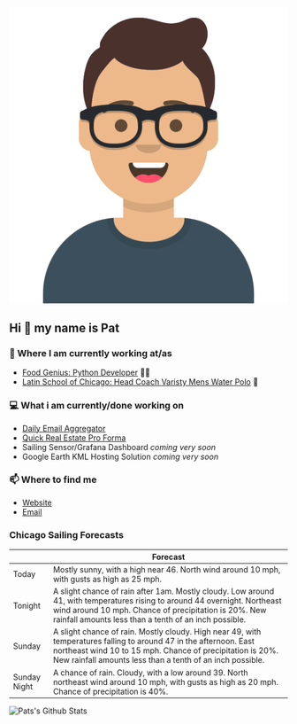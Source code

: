 [![Social banner for p-j-falconer](https://raw.githubusercontent.com/P-J-FALCONER/P-J-FALCONER/master/assets/avataaars.svg)](https://patfalconer.com/)
## Hi :wave: my name is Pat

### 💼 Where I am currently working at/as
- [Food Genius: Python Developer](https://getfoodgenius.com/) 🍔🐍
- [Latin School of Chicago: Head Coach Varisty Mens Water Polo](https://www.latinschool.org/) 🤽


### 💻 What i am currently/done working on
 - [Daily Email Aggregator](https://github.com/P-J-FALCONER/dott_daily_mail)
 - [Quick Real Estate Pro Forma](https://github.com/P-J-FALCONER/henry)
 - Sailing Sensor/Grafana Dashboard *coming very soon*
 - Google Earth KML Hosting Solution *coming very soon*

### 📫 Where to find me
 - [Website](https://patfalconer.com/)
 - [Email](mailto:patrick.j.falconer@gmail.com)


### Chicago Sailing Forecasts
|   | Forecast  |
|---|---|
| Today | Mostly sunny, with a high near 46. North wind around 10 mph, with gusts as high as 25 mph. |
| Tonight | A slight chance of rain after 1am. Mostly cloudy. Low around 41, with temperatures rising to around 44 overnight. Northeast wind around 10 mph. Chance of precipitation is 20%. New rainfall amounts less than a tenth of an inch possible. |
| Sunday | A slight chance of rain. Mostly cloudy. High near 49, with temperatures falling to around 47 in the afternoon. East northeast wind 10 to 15 mph. Chance of precipitation is 20%. New rainfall amounts less than a tenth of an inch possible. |
| Sunday Night | A chance of rain. Cloudy, with a low around 39. North northeast wind around 10 mph, with gusts as high as 20 mph. Chance of precipitation is 40%. |

![Pats's Github Stats](https://github-readme-stats.vercel.app/api?username=p-j-falconer&show_icons=true&theme=radical)

